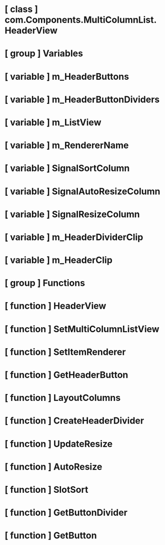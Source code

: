 # [ class ] com.Components.MultiColumnList.HeaderView

# [ group ] Variables

# [ variable ] m_HeaderButtons

# [ variable ] m_HeaderButtonDividers

# [ variable ] m_ListView

# [ variable ] m_RendererName

# [ variable ] SignalSortColumn

# [ variable ] SignalAutoResizeColumn

# [ variable ] SignalResizeColumn

# [ variable ] m_HeaderDividerClip

# [ variable ] m_HeaderClip

# [ group ] Functions

# [ function ] HeaderView

# [ function ] SetMultiColumnListView

# [ function ] SetItemRenderer

# [ function ] GetHeaderButton

# [ function ] LayoutColumns

# [ function ] CreateHeaderDivider

# [ function ] UpdateResize

# [ function ] AutoResize

# [ function ] SlotSort

# [ function ] GetButtonDivider

# [ function ] GetButton

